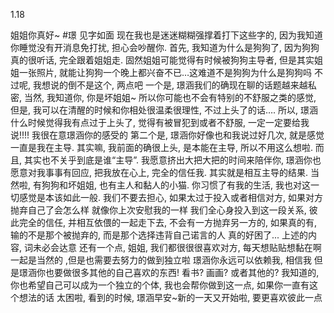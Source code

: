 1.18

姐姐你真好~
#璟
见字如面
现在我也是迷迷糊糊强撑着打下这些字的, 因为我知道你睡觉没有开消息免打扰, 担心会吵醒你.
首先, 我知道为什么是狗狗了, 因为狗狗真的很听话, 完全跟着姐姐走. 固然姐姐可能觉得有时候被狗狗主导者, 但是其实姐姐一张照片, 就能让狗狗一个晚上都兴奋不已…这难道不是狗狗为什么是狗狗吗
不过呢, 我想说的倒不是这个, 两点吧
一个是, 璟涵我们的确现在聊的话题越来越私密, 当然, 我知道你, 你是坏姐姐~ 所以你可能也不会有特别的不舒服之类的感觉, 但是, 我可以在清醒的时候和你相处很温柔很理性, 不过上头了的话…. 所以, 璟涵什么时候觉得我有点过于上头了, 觉得有被冒犯到或者不舒服, 一定一定要给我说!!!! 我很在意璟涵你的感受的
第二个是, 璟涵你好像也和我说过好几次, 就是感觉一直是我在主导. 其实嘛, 我前面的确很上头, 是本能在主导, 所以不用这么想啦. 而且, 其实也不关乎到底是谁“主导”. 我愿意挤出大把大把的时间来陪伴你, 璟涵你也愿意对我事事有回应, 把我放在心上, 完全的信任我. 其实就是相互主导的结果. 当然啦, 有狗狗和坏姐姐, 也有主人和黏人的小猫. 你习惯了有我的生活, 我也对这一切感觉是本该如此一般.
我们不要去担心, 如果太过于投入或者相信对方, 如果对方抛弃自己了会怎么样
就像你上次安慰我的一样
我们全心身投入到这一段关系, 彼此完全的信任, 并相互依偎的一起走下去, 不会有一方抛弃另一方的, 如果真的有, 输的不是那个被抛弃的, 而是那个选择违背自己诺言的人
真的好困了...
上述的内容, 词未必会达意
还有一个点, 姐姐, 我们都很很很喜欢对方, 每天想贴贴想黏在啊一起是当然的 ,但是也需要去努力的做到独立啦
璟涵你永远可以依赖我, 相信我
但是璟涵你也要做很多其他的自己喜欢的东西!
看书? 画画? 或者其他的? 
我知道的, 你也希望自己可以成为一个独立的个体, 我也会帮你做到这一点, 如果你一直有这个想法的话
太困啦, 看到的时候, 璟涵早安~新的一天又开始啦, 要更喜欢彼此一点
